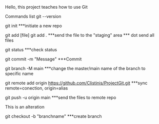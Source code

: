 Hello, this project teaches how to use Git



Commands list
git --version

git init 
***initiate a new repo

git add [file]
git add . 
***send the file to the "staging" area
*** dot send all files

git status
***check status

git commit -m "Message"
***Commit

git branch -M main
***change the master/main name of the branch to specific name

git remote add origin https://github.com/Clistinis/ProjectGit.git
***sync remote=conection, origin=alias

git push -u origin main
***send the files to remote repo

This is an alteration

git checkout -b "branchname"
***create branch

